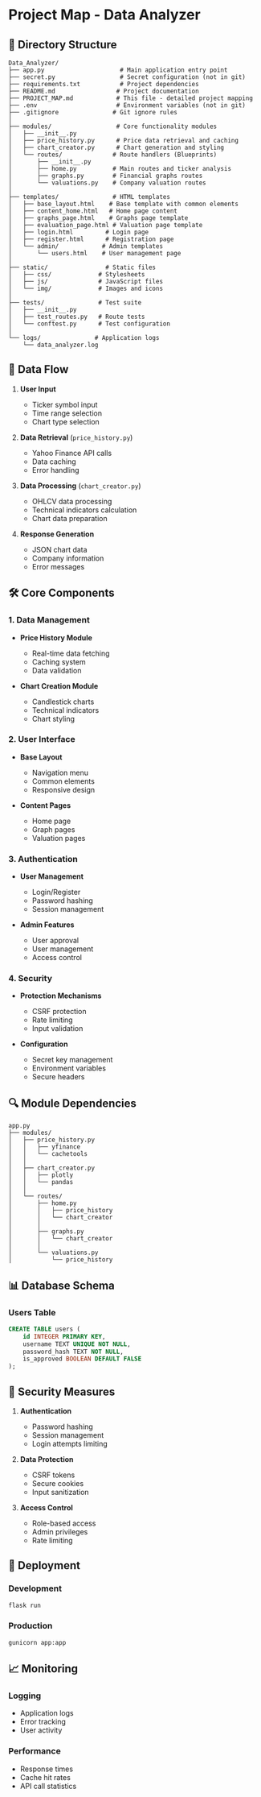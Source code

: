 # Project Map - Data Analyzer

## 📁 Directory Structure

```
Data_Analyzer/
├── app.py                     # Main application entry point
├── secret.py                  # Secret configuration (not in git)
├── requirements.txt           # Project dependencies
├── README.md                 # Project documentation
├── PROJECT_MAP.md            # This file - detailed project mapping
├── .env                      # Environment variables (not in git)
├── .gitignore               # Git ignore rules
│
├── modules/                  # Core functionality modules
│   ├── __init__.py
│   ├── price_history.py      # Price data retrieval and caching
│   ├── chart_creator.py      # Chart generation and styling
│   └── routes/              # Route handlers (Blueprints)
│       ├── __init__.py
│       ├── home.py          # Main routes and ticker analysis
│       ├── graphs.py        # Financial graphs routes
│       └── valuations.py    # Company valuation routes
│
├── templates/               # HTML templates
│   ├── base_layout.html    # Base template with common elements
│   ├── content_home.html   # Home page content
│   ├── graphs_page.html    # Graphs page template
│   ├── evaluation_page.html # Valuation page template
│   ├── login.html         # Login page
│   ├── register.html      # Registration page
│   └── admin/            # Admin templates
│       └── users.html    # User management page
│
├── static/                # Static files
│   ├── css/             # Stylesheets
│   ├── js/              # JavaScript files
│   └── img/             # Images and icons
│
├── tests/               # Test suite
│   ├── __init__.py
│   ├── test_routes.py   # Route tests
│   └── conftest.py      # Test configuration
│
└── logs/               # Application logs
    └── data_analyzer.log
```

## 🔄 Data Flow

1. **User Input**
   - Ticker symbol input
   - Time range selection
   - Chart type selection

2. **Data Retrieval** (`price_history.py`)
   - Yahoo Finance API calls
   - Data caching
   - Error handling

3. **Data Processing** (`chart_creator.py`)
   - OHLCV data processing
   - Technical indicators calculation
   - Chart data preparation

4. **Response Generation**
   - JSON chart data
   - Company information
   - Error messages

## 🛠️ Core Components

### 1. Data Management
- **Price History Module**
  - Real-time data fetching
  - Caching system
  - Data validation

- **Chart Creation Module**
  - Candlestick charts
  - Technical indicators
  - Chart styling

### 2. User Interface
- **Base Layout**
  - Navigation menu
  - Common elements
  - Responsive design

- **Content Pages**
  - Home page
  - Graph pages
  - Valuation pages

### 3. Authentication
- **User Management**
  - Login/Register
  - Password hashing
  - Session management

- **Admin Features**
  - User approval
  - User management
  - Access control

### 4. Security
- **Protection Mechanisms**
  - CSRF protection
  - Rate limiting
  - Input validation

- **Configuration**
  - Secret key management
  - Environment variables
  - Secure headers

## 🔍 Module Dependencies

```
app.py
├── modules/
│   ├── price_history.py
│   │   ├── yfinance
│   │   └── cachetools
│   │
│   ├── chart_creator.py
│   │   ├── plotly
│   │   └── pandas
│   │
│   └── routes/
│       ├── home.py
│       │   ├── price_history
│       │   └── chart_creator
│       │
│       ├── graphs.py
│       │   └── chart_creator
│       │
│       └── valuations.py
│           └── price_history
```

## 📊 Database Schema

### Users Table
```sql
CREATE TABLE users (
    id INTEGER PRIMARY KEY,
    username TEXT UNIQUE NOT NULL,
    password_hash TEXT NOT NULL,
    is_approved BOOLEAN DEFAULT FALSE
);
```

## 🔐 Security Measures

1. **Authentication**
   - Password hashing
   - Session management
   - Login attempts limiting

2. **Data Protection**
   - CSRF tokens
   - Secure cookies
   - Input sanitization

3. **Access Control**
   - Role-based access
   - Admin privileges
   - Rate limiting

## 🚀 Deployment

### Development
```bash
flask run
```

### Production
```bash
gunicorn app:app
```

## 📈 Monitoring

### Logging
- Application logs
- Error tracking
- User activity

### Performance
- Response times
- Cache hit rates
- API call statistics

